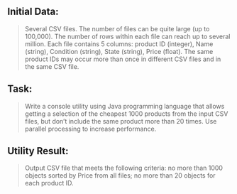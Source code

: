 ## Initial Data:
>Several CSV files. The number of files can be quite large (up to 100,000).
>The number of rows within each file can reach up to several million.
>Each file contains 5 columns: product ID (integer), Name (string), Condition (string), State (string), Price (float).
>The same product IDs may occur more than once in different CSV files and in the same CSV file.

## Task:
>Write a console utility using Java programming language that allows getting a selection of the cheapest 1000 products from the input CSV files, but don’t include the same product more than 20 times. Use parallel processing to increase performance.
 
## Utility Result:
>Output CSV file that meets the following criteria:
>no more than 1000 objects sorted by Price from all files;
>no more than 20 objects for each product ID.
